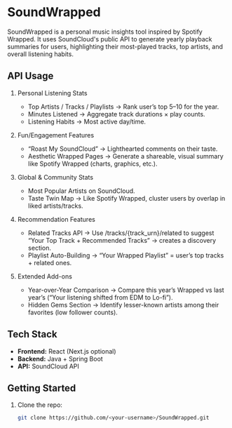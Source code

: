 # SoundWrapped
SoundWrapped is a personal music insights tool inspired by Spotify Wrapped. It uses SoundCloud's public API to generate yearly playback summaries for users, highlighting their most-played tracks, top artists, and overall listening habits.

## API Usage
1. Personal Listening Stats
	-	Top Artists / Tracks / Playlists → Rank user’s top 5–10 for the year.
	-	Minutes Listened → Aggregate track durations × play counts.
	-	Listening Habits → Most active day/time.

2. Fun/Engagement Features
	-	“Roast My SoundCloud” → Lighthearted comments on their taste.
	- Aesthetic Wrapped Pages → Generate a shareable, visual summary like Spotify Wrapped (charts, graphics, etc.).

3. Global & Community Stats
	-	Most Popular Artists on SoundCloud.
	-	Taste Twin Map → Like Spotify Wrapped, cluster users by overlap in liked artists/tracks.

4. Recommendation Features
	-	Related Tracks API → Use /tracks/{track_urn}/related to suggest “Your Top Track + Recommended Tracks” → creates a discovery section.
	-	Playlist Auto-Building → “Your Wrapped Playlist” = user’s top tracks + related ones.

5. Extended Add-ons
	-	Year-over-Year Comparison → Compare this year’s Wrapped vs last year’s (“Your listening shifted from EDM to Lo-fi”).
	-	Hidden Gems Section → Identify lesser-known artists among their favorites (low follower counts).

## Tech Stack
- **Frontend:** React (Next.js optional)
- **Backend:** Java + Spring Boot
- **API:** SoundCloud API

## Getting Started
1. Clone the repo:
   ```bash
   git clone https://github.com/<your-username>/SoundWrapped.git
   ```
